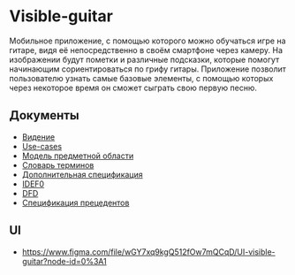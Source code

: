 # Visible-guitar

Мобильное приложение, с помощью которого можно обучаться игре на гитаре, видя её непосредственно 
в своём смартфоне через камеру. На изображении будут пометки и различные подсказки, 
которые помогут начинающим сориентироваться по грифу гитары. Приложение позволит пользователю
узнать самые базовые элементы, с помощью которых через некоторое время он сможет сыграть свою первую песню.

## Документы

* [Видение](documents/VISION.md)
* [Use-cases](documents/USECASES.md)
* [Модель предметной области](documents/MODEL.md)
* [Словарь терминов](documents/TERMIN_DICTIONARY.md)
* [Дополнительная спецификация](documents/ADDITIONAL_SPECIFICATION.md)
* [IDEF0](documents/IDEF0.md)
* [DFD](documents/DFD.md)
* [Спецификация прецедентов](documents/SEQUENCE.md)


## UI

* https://www.figma.com/file/wGY7xq9kgQ512fOw7mQCqD/UI-visible-guitar?node-id=0%3A1